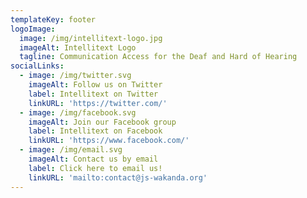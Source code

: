 ```yaml
---
templateKey: footer
logoImage:
  image: /img/intellitext-logo.jpg
  imageAlt: Intellitext Logo
  tagline: Communication Access for the Deaf and Hard of Hearing
socialLinks:
  - image: /img/twitter.svg
    imageAlt: Follow us on Twitter
    label: Intellitext on Twitter
    linkURL: 'https://twitter.com/'
  - image: /img/facebook.svg
    imageAlt: Join our Facebook group
    label: Intellitext on Facebook
    linkURL: 'https://www.facebook.com/'
  - image: /img/email.svg
    imageAlt: Contact us by email
    label: Click here to email us!
    linkURL: 'mailto:contact@js-wakanda.org'
---
```


